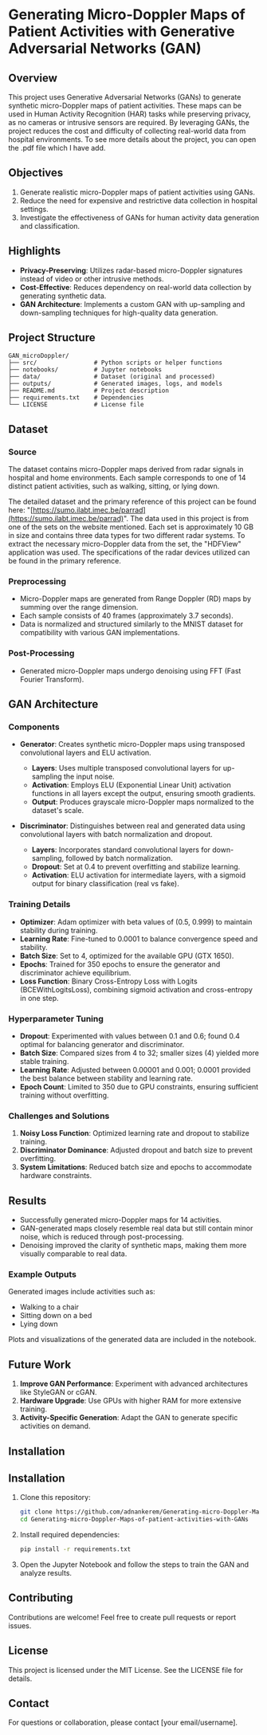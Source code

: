 # Generating Micro-Doppler Maps of Patient Activities with Generative Adversarial Networks (GAN)

## Overview

This project uses Generative Adversarial Networks (GANs) to generate synthetic micro-Doppler maps of patient activities. These maps can be used in Human Activity Recognition (HAR) tasks while preserving privacy, as no cameras or intrusive sensors are required. By leveraging GANs, the project reduces the cost and difficulty of collecting real-world data from hospital environments. To see more details about the project, you can open the .pdf file which I have add.

## Objectives

1. Generate realistic micro-Doppler maps of patient activities using GANs.
2. Reduce the need for expensive and restrictive data collection in hospital settings.
3. Investigate the effectiveness of GANs for human activity data generation and classification.

## Highlights

- **Privacy-Preserving**: Utilizes radar-based micro-Doppler signatures instead of video or other intrusive methods.
- **Cost-Effective**: Reduces dependency on real-world data collection by generating synthetic data.
- **GAN Architecture**: Implements a custom GAN with up-sampling and down-sampling techniques for high-quality data generation.

## Project Structure

```
GAN_microDoppler/
├── src/                # Python scripts or helper functions
├── notebooks/          # Jupyter notebooks
├── data/               # Dataset (original and processed)
├── outputs/            # Generated images, logs, and models
├── README.md           # Project description
├── requirements.txt    # Dependencies
└── LICENSE             # License file
```

## Dataset

### Source

The dataset contains micro-Doppler maps derived from radar signals in hospital and home environments. Each sample corresponds to one of 14 distinct patient activities, such as walking, sitting, or lying down.&#x20;

The detailed dataset and the primary reference of this project can be found here: "[https://sumo.ilabt.imec.be/parrad](https://sumo.ilabt.imec.be/parrad)". The data used in this project is from one of the sets on the website mentioned. Each set is approximately 10 GB in size and contains three data types for two different radar systems. To extract the necessary micro-Doppler data from the set, the "HDFView" application was used. The specifications of the radar devices utilized can be found in the primary reference.

### Preprocessing

- Micro-Doppler maps are generated from Range Doppler (RD) maps by summing over the range dimension.
- Each sample consists of 40 frames (approximately 3.7 seconds).
- Data is normalized and structured similarly to the MNIST dataset for compatibility with various GAN implementations.

### Post-Processing

- Generated micro-Doppler maps undergo denoising using FFT (Fast Fourier Transform).

## GAN Architecture

### Components

- **Generator**: Creates synthetic micro-Doppler maps using transposed convolutional layers and ELU activation.
  - **Layers**: Uses multiple transposed convolutional layers for up-sampling the input noise.
  - **Activation**: Employs ELU (Exponential Linear Unit) activation functions in all layers except the output, ensuring smooth gradients.
  - **Output**: Produces grayscale micro-Doppler maps normalized to the dataset's scale.

- **Discriminator**: Distinguishes between real and generated data using convolutional layers with batch normalization and dropout.
  - **Layers**: Incorporates standard convolutional layers for down-sampling, followed by batch normalization.
  - **Dropout**: Set at 0.4 to prevent overfitting and stabilize learning.
  - **Activation**: ELU activation for intermediate layers, with a sigmoid output for binary classification (real vs fake).

### Training Details

- **Optimizer**: Adam optimizer with beta values of (0.5, 0.999) to maintain stability during training.
- **Learning Rate**: Fine-tuned to 0.0001 to balance convergence speed and stability.
- **Batch Size**: Set to 4, optimized for the available GPU (GTX 1650).
- **Epochs**: Trained for 350 epochs to ensure the generator and discriminator achieve equilibrium.
- **Loss Function**: Binary Cross-Entropy Loss with Logits (BCEWithLogitsLoss), combining sigmoid activation and cross-entropy in one step.

### Hyperparameter Tuning

- **Dropout**: Experimented with values between 0.1 and 0.6; found 0.4 optimal for balancing generator and discriminator.
- **Batch Size**: Compared sizes from 4 to 32; smaller sizes (4) yielded more stable training.
- **Learning Rate**: Adjusted between 0.00001 and 0.001; 0.0001 provided the best balance between stability and learning rate.
- **Epoch Count**: Limited to 350 due to GPU constraints, ensuring sufficient training without overfitting.

### Challenges and Solutions

1. **Noisy Loss Function**: Optimized learning rate and dropout to stabilize training.
2. **Discriminator Dominance**: Adjusted dropout and batch size to prevent overfitting.
3. **System Limitations**: Reduced batch size and epochs to accommodate hardware constraints.

## Results

- Successfully generated micro-Doppler maps for 14 activities.
- GAN-generated maps closely resemble real data but still contain minor noise, which is reduced through post-processing.
- Denoising improved the clarity of synthetic maps, making them more visually comparable to real data.

### Example Outputs

Generated images include activities such as:

- Walking to a chair
- Sitting down on a bed
- Lying down

Plots and visualizations of the generated data are included in the notebook.

## Future Work

1. **Improve GAN Performance**: Experiment with advanced architectures like StyleGAN or cGAN.
2. **Hardware Upgrade**: Use GPUs with higher RAM for more extensive training.
3. **Activity-Specific Generation**: Adapt the GAN to generate specific activities on demand.

## Installation
## Installation

1. Clone this repository:
   ```bash
   git clone https://github.com/adnankerem/Generating-micro-Doppler-Maps-of-patient-activities-with-GANs.git
   cd Generating-micro-Doppler-Maps-of-patient-activities-with-GANs

2. Install required dependencies:
   ```bash
   pip install -r requirements.txt
   ```
3. Open the Jupyter Notebook and follow the steps to train the GAN and analyze results.

## Contributing

Contributions are welcome! Feel free to create pull requests or report issues.

## License

This project is licensed under the MIT License. See the LICENSE file for details.

## Contact

For questions or collaboration, please contact [your email/username].


